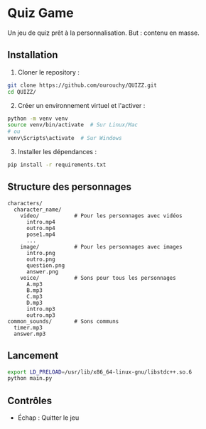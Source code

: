 # Quiz Game

Un jeu de quiz prêt à la personnalisation. But : contenu en masse.

## Installation

1. Cloner le repository :
```bash
git clone https://github.com/ourouchy/QUIZZ.git
cd QUIZZ/
```

2. Créer un environnement virtuel et l'activer :
```bash
python -m venv venv
source venv/bin/activate  # Sur Linux/Mac
# ou
venv\Scripts\activate  # Sur Windows
```

3. Installer les dépendances :
```bash
pip install -r requirements.txt
```

## Structure des personnages

```
characters/
  character_name/
    video/           # Pour les personnages avec vidéos
      intro.mp4
      outro.mp4
      pose1.mp4
      ...
    image/           # Pour les personnages avec images
      intro.png
      outro.png
      question.png
      answer.png
    voice/           # Sons pour tous les personnages
      A.mp3
      B.mp3
      C.mp3
      D.mp3
      intro.mp3
      outro.mp3
common_sounds/       # Sons communs
  timer.mp3
  answer.mp3
```

## Lancement

```bash
export LD_PRELOAD=/usr/lib/x86_64-linux-gnu/libstdc++.so.6
python main.py
```

## Contrôles

- Échap : Quitter le jeu 
